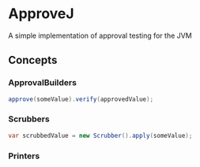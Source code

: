 # ApproveJ

A simple implementation of approval testing for the JVM


## Concepts

### ApprovalBuilders

```java
approve(someValue).verify(approvedValue);
```

### Scrubbers

```java
var scrubbedValue = new Scrubber().apply(someValue);
```

### Printers

```java

```

